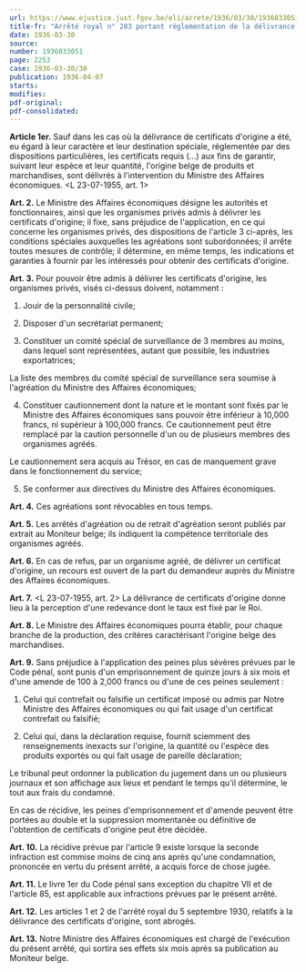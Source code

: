 ```yaml
---
url: https://www.ejustice.just.fgov.be/eli/arrete/1936/03/30/1936033051/justel
title-fr: "Arrêté royal n° 283 portant réglementation de la délivrance de certificats d'origine."
date: 1936-03-30
source:
number: 1936033051
page: 2253
case: 1936-03-30/30
publication: 1936-04-07
starts:
modifies:
pdf-original:
pdf-consolidated:
---
```


**Article 1er.** Sauf dans les cas où la délivrance de certificats d'origine a été, eu égard à leur caractère et leur destination spéciale, réglementée par des dispositions particulières, les certificats requis (...) aux fins de garantir, suivant leur espèce et leur quantité, l'origine belge de produits et marchandises, sont délivrés à l'intervention du Ministre des Affaires économiques. <L 23-07-1955, art. 1>

**Art. 2.** Le Ministre des Affaires économiques désigne les autorités et fonctionnaires, ainsi que les organismes privés admis à délivrer les certificats d'origine; il fixe, sans préjudice de l'application, en ce qui concerne les organismes privés, des dispositions de l'article 3 ci-après, les conditions spéciales auxquelles les agréations sont subordonnées; il arrête toutes mesures de contrôle; il détermine, en même temps, les indications et garanties à fournir par les intéressés pour obtenir des certificats d'origine.

**Art. 3.** Pour pouvoir être admis à délivrer les certificats d'origine, les organismes privés, visés ci-dessus doivent, notamment :

1. Jouir de la personnalité civile;

2. Disposer d'un secrétariat permanent;

3. Constituer un comité spécial de surveillance de 3 membres au moins, dans lequel sont représentées, autant que possible, les industries exportatrices;

La liste des membres du comité spécial de surveillance sera soumise à l'agréation du Ministre des Affaires économiques;

4. Constituer cautionnement dont la nature et le montant sont fixés par le Ministre des Affaires économiques sans pouvoir être inférieur à 10,000 francs, ni supérieur à 100,000 francs. Ce cautionnement peut être remplacé par la caution personnelle d'un ou de plusieurs membres des organismes agréés.

Le cautionnement sera acquis au Trésor, en cas de manquement grave dans le fonctionnement du service;

5. Se conformer aux directives du Ministre des Affaires économiques.

**Art. 4.** Ces agréations sont révocables en tous temps.

**Art. 5.** Les arrêtés d'agréation ou de retrait d'agréation seront publiés par extrait au Moniteur belge; ils indiquent la compétence territoriale des organismes agréés.

**Art. 6.** En cas de refus, par un organisme agréé, de délivrer un certificat d'origine, un recours est ouvert de la part du demandeur auprès du Ministre des Affaires économiques.

**Art. 7.** <L 23-07-1955, art. 2> La délivrance de certificats d'origine donne lieu à la perception d'une redevance dont le taux est fixé par le Roi.

**Art. 8.** Le Ministre des Affaires économiques pourra établir, pour chaque branche de la production, des critères caractérisant l'origine belge des marchandises.

**Art. 9.** Sans préjudice à l'application des peines plus sévères prévues par le Code pénal, sont punis d'un emprisonnement de quinze jours à six mois et d'une amende de 100 à 2,000 francs ou d'une de ces peines seulement :

1. Celui qui contrefait ou falsifie un certificat imposé ou admis par Notre Ministre des Affaires économiques ou qui fait usage d'un certificat contrefait ou falsifié;

2. Celui qui, dans la déclaration requise, fournit sciemment des renseignements inexacts sur l'origine, la quantité ou l'espèce des produits exportés ou qui fait usage de pareille déclaration;

Le tribunal peut ordonner la publication du jugement dans un ou plusieurs journaux et son affichage aux lieux et pendant le temps qu'il détermine, le tout aux frais du condamné.

En cas de récidive, les peines d'emprisonnement et d'amende peuvent être portées au double et la suppression momentanée ou définitive de l'obtention de certificats d'origine peut être décidée.

**Art. 10.** La récidive prévue par l'article 9 existe lorsque la seconde infraction est commise moins de cinq ans après qu'une condamnation, prononcée en vertu du présent arrêté, a acquis force de chose jugée.

**Art. 11.** Le livre 1er du Code pénal sans exception du chapitre VII et de l'article 85, est applicable aux infractions prévues par le présent arrêté.

**Art. 12.** Les articles 1 et 2 de l'arrêté royal du 5 septembre 1930, relatifs à la délivrance des certificats d'origine, sont abrogés.

**Art. 13.** Notre Ministre des Affaires économiques est chargé de l'exécution du présent arrêté, qui sortira ses effets six mois après sa publication au Moniteur belge.
